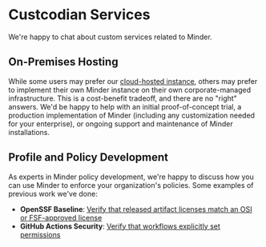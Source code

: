 # Custcodian Services

We're happy to chat about custom services related to Minder.

## On-Premises Hosting

While some users may prefer our [cloud-hosted instance](/hosted), others may prefer to implement their own Minder instance on their own corporate-managed infrastructure.  This is a cost-benefit tradeoff, and there are no "right" answers.  We'd be happy to help with an initial proof-of-concept trial, a production implementation of Minder (including any customization needed for your enterprise), or ongoing support and maintenance of Minder installations.

## Profile and Policy Development

As experts in Minder policy development, we're happy to discuss how you can use Minder to enforce your organization's policies.  Some examples of previous work we've done:

- **OpenSSF Baseline**: [Verify that released artifact licenses match an OSI or FSF-approved license](https://github.com/mindersec/minder-rules-and-profiles/blob/main/security-baseline/rule-types/github/osps-le-04.yaml)
- **GitHub Actions Security**: [Verify that workflows explicitly set permissions](https://github.com/mindersec/minder-rules-and-profiles/blob/main/rule-types/github/actions_check_default_permissions.yaml)